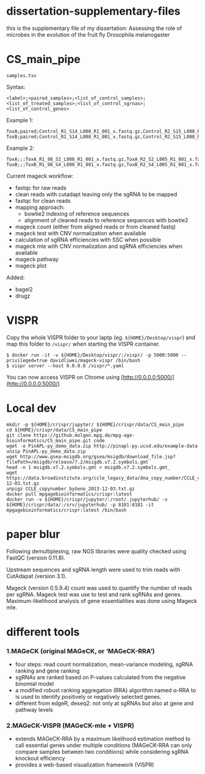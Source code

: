 # dissertation-supplementary-files
this is the supplementary file of my dissertation: Assessing the role of microbes in the evolution of the fruit fly Drosophila melanogaster


# CS_main_pipe

`samples.tsv`

Syntax:
```
<label>;<paired_samples>;<list_of_control_samples>;<list_of_treated_samples>;<list_of_control_sgrnas>;<list_of_control_genes>
```

Example 1:
```
ToxA;paired;Control_R1_S14_L008_R1_001_x.fastq.gz,Control_R2_S15_L008_R1_001_x.fastq.gz;ToxA_R1_98_S2_L008_R1_001_x.fastq.gz,ToxA_R2_S2_L005_R1_001_x.fastq.gz;none;none
ToxB;paired;Control_R1_S14_L008_R1_001_x.fastq.gz,Control_R2_S15_L008_R1_001_x.fastq.gz;ToxB_R1_98_S4_L008_R1_001_x.fastq.gz,ToxB_R2_S4_L005_R1_001_x.fastq.gz;none;none
```

Example 2:
```
ToxA;;;ToxA_R1_98_S2_L008_R1_001_x.fastq.gz,ToxA_R2_S2_L005_R1_001_x.fastq.gz;none;none
ToxB;;;ToxB_R1_98_S4_L008_R1_001_x.fastq.gz,ToxB_R2_S4_L005_R1_001_x.fastq.gz;none;none
```

Current mageck workflow:
- fastqc for raw reads
- clean reads with cutadapt leaving only the sgRNA to be mapped
- fastqc for clean reads
- mapping approach:
    - bowtie2 indexing of reference sequences
    - alignment of cleaned reads to reference sequences with bowtie2
- mageck count (either from aligned reads or from cleaned fastq)
- mageck test with CNV normalization when available
- calculation of sgRNA efficiencies with SSC when possible
- mageck mle with CNV normalization and sgRNA efficiencies when available
- mageck pathway
- mageck plot

Added:

- bagel2
- drugz

# VISPR

Copy the whole VISPR folder to your laptp (eg. `${HOME}/Desktop/vispr`) and map this folder to `/vispr/` when starting the VISPR container.
```
$ docker run -it -v ${HOME}/Desktop/vispr/:/vispr/ -p 5000:5000 --privileged=true davidliwei/mageck-vispr /bin/bash
$ vispr server --host 0.0.0.0 /vispr/*.yaml
```
You can now access VISPR on Chrome using [http://0.0.0.0:5000/](http://0.0.0.0:5000/)

# Local dev

```
mkdir -p ${HOME}/crispr/jupyter/ ${HOME}/crispr/data/CS_main_pipe
cd ${HOME}/crispr/data/CS_main_pipe
git clone https://github.molgen.mpg.de/mpg-age-bioinformatics/CS_main_pipe.git code
wget -o PinAPL-py_demo_data.zip http://pinapl-py.ucsd.edu/example-data
unzip PinAPL-py_demo_data.zip
wget http://www.gsea-msigdb.org/gsea/msigdb/download_file.jsp?filePath=/msigdb/release/7.2/msigdb.v7.2.symbols.gmt
head -n 1 msigdb.v7.2.symbols.gmt > msigdb.v7.2.symbols.gmt_
wget https://data.broadinstitute.org/ccle_legacy_data/dna_copy_number/CCLE_copynumber_byGene_2013-12-03.txt.gz
unpigz CCLE_copynumber_byGene_2013-12-03.txt.gz 
docker pull mpgagebioinformatics/crispr:latest
docker run -v ${HOME}/crispr/jupyter/:/root/.jupyterhub/ -v ${HOME}/crispr/data/:/srv/jupyterhub/ -p 8181:8181 -it mpgagebioinformatics/crispr:latest /bin/bash
```

# paper blur

Following demultiplexing, raw NGS libraries were quality checked using FastQC (version 0.11.8).

Upstream sequences and sgRNA length were used to trim reads with CutAdapat (version 3.1).

Mageck (version 0.5.9.4) count was used to quantify the number of reads per sgRNA. Mageck test was use to test and rank sgRNAs and genes. Maximum-likelihood analysis of gene essentialities was done using Mageck mle. 

# different tools

### 1.MAGeCK (original MAGeCK, or ‘MAGeCK-RRA’)
- four steps: read count normalization, mean-variance modeling, sgRNA ranking and gene ranking
- sgRNAs are ranked based on P-values calculated from the negative binomial model
- a modified robust ranking aggregation (RRA) algorithm named α-RRA to is used to identify positively or negatively selected genes.
- different from edgeR, deseq2: not only at sgRNAs but also at gene and pathway levels

### 2.MAGeCK-VISPR (MAGeCK-mle + VISPR)
- extends MAGeCK-RRA by a maximum likelihood estimation method to call essential genes under multiple conditions (MAGeCK-RRA can only compare samples between two conditions) while considering sgRNA knockout efficiency
- provides a web-based visualization framework (VISPR)

